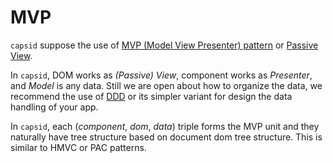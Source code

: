 # MVP

`capsid` suppose the use of [MVP (Model View Presenter) pattern](https://en.wikipedia.org/wiki/Model%E2%80%93view%E2%80%93presenter) or [Passive View](https://martinfowler.com/eaaDev/PassiveScreen.html).

In `capsid`, DOM works as *(Passive) View*, component works as *Presenter*, and *Model* is any data. Still we are open about how to organize the data, we recommend the use of [DDD](https://en.wikipedia.org/wiki/Domain-driven_design) or its simpler variant for design the data handling of your app.

In `capsid`, each (*component*, *dom*, *data*) triple forms the MVP unit and they naturally have tree structure based on document dom tree structure. This is similar to HMVC or PAC patterns.
